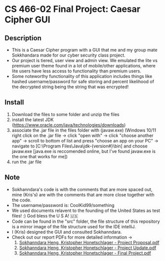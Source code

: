 # CS 466-02 Final Project: Caesar Cipher GUI
## Description
- This is a Caesar Cipher program with a GUI that me and my group mate Sokkhandara made for our cyber security class project.
- Our project is tiered, user view and admin view. We emulated the lite vs premium user theme found in a lot of mobile/other applications, where lite users have less access to functionality than premium users.
- Some noteworthy functionality of this application includes things like hashed username/password for safe storing and percent likelihood of the decrypted string being the string that was encrypted!

## Install
1. Download the files to some folder and unzip the files
2. install the latest JDK (https://www.oracle.com/java/technologies/downloads)
3. associate the .jar file in the files folder with (javaw.exe) (Windows 10/11 right click on the .jar file -> click "open with" -> click "choose another app" -> scroll to bottom of list and press "choose an app on your PC" -> navigate to [C:\Program Files\Java\jdk-{version#}\bin] and choose javaw.exe [java.exe is reccomended online, but I've found javaw.exe is the one that works for me])
4. run the .jar file

## Note
- Sokhanndara's code is with the comments that are more spaced out, mine (Kris's) are with the comments that are more close together with the code.
- The username/password is: CoolKid99/something
- We used documents relavent to the founding of the United States as test files! :) God bless the U S A! 🇺🇸
- Code can be found in the "src" folder, the file structure of this repository is a mirror image of the file structure used for the IDE intelliJ. 
- I (Kris) designed the GUI and consulted Sokhanndara.
- Check out our report PDFs for more detailed information -> 
  1. [Sokhanndara Heng, Kristopher Honetschlager - Project Proposal.pdf](https://github.com/krish7201/CS-466-02-Caesar-Cipher-GUI/files/11131951/Sokhanndara.Heng.Kristopher.Honetschlager.-.Project.Proposal.pdf)
  2. [Sokhanndara Heng, Kristopher Honetschlager - Project Update.pdf](https://github.com/krish7201/CS-466-02-Caesar-Cipher-GUI/files/11131952/Sokhanndara.Heng.Kristopher.Honetschlager.-.Project.Update.pdf)
  3. [Sokhanndara Heng, Kristopher Honetschlager - Final Project.pdf](https://github.com/krish7201/CS-466-02-Caesar-Cipher-GUI/files/11131953/Sokhanndara.Heng.Kristopher.Honetschlager.-.Final.Project.pdf)
